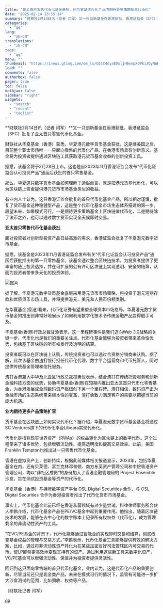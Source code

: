 ```yaml
---
title: "亚太首只零售代币化基金获批，何为货基代币化？业内期待更多策略基金代币化"
date: "2025-02-14 13:55:14"
summary: "财联社2月14日讯（记者 闫军）又一只创新基金在香港获批，香港证监会（SFC）批复了亚太首只零售代币..."
categories:
  - "qq"
lang:
  - "zh-CN"
translations:
  - "zh-CN"
tags:
  - "qq"
menu: ""
thumbnail: "https://inews.gtimg.com/om_ls/O2SC4dyaBDsljH6xnpXOVkiJOyNuHfAHjclMuLLguexDYAA_640360/0"
lead: ""
comments: false
authorbox: false
pager: true
toc: false
mathjax: false
sidebar: "right"
widgets:
  - "search"
  - "recent"
  - "taglist"
---
```


**财联社2月14日讯（记者 闫军）**又一只创新基金在香港获批，香港证监会（SFC）批复了亚太首只零售代币化基金。

财联社从华夏基金（香港）获悉，华夏港元数字货币基金获批，这是继美国之后，目前整个亚太市场唯一一只面向零售的代币化产品，在香港市场具有创新意义。基金将为投资者提供通过区块链工具获取港元货币基金收益的创新投资工具。

据悉，该基金将于2月28日上市。这也是自2023年11月香港证监会发布“代币化证监会认可投资产品”通函后获批的首只零售基金。

那么，华夏这只数字货币基金如何理解？通俗而言，就是把港元货基代币化，可以为区块链上资金提供港元货币市场基金类似的收益。

有业内人士认为，这只香港证监会批复的首只代币化基金产品，所以相对谨慎，批复了货币基金这种稳健型产品，这是整个代币化基金市场生态体系搭建的第一步。展望未来，如果模式可行，一是期待更多策略基金上区块链做代币化，二是期待除了法币之外，也可以通过数字货币实现全天候即时交易。

**亚太首只零售代币化基金获批**

面对投资者对创新型投资产品日益高涨的需求，香港证监会批复了华夏港元数字货币基金。

据悉，该基金是2023年11月香港证监会发布有关“代币化证监会认可投资产品”通函后获批推出的第一只零售基金。该基金通过整合区块链技术，为投资者提供了更丰富的链上投资选择，并在可扩展的公有许可区块链上实现透明、安全的结算，从而为投资者带来多元化的投资体验。

![图片](https://inews.gtimg.com/om_bt/O8D3uz1BzlkD3T4fQgNp3EcpXt9wU_SlOX9CSzFFh68GwAA/641)

据了解，华夏港元数字货币基金底层采用港元货币市场策略，将投资于港元短期存款和优质货币市场工具，并将提供港元、美元和人民币份额类别。

在华夏基金(香港)看来，代币化证券有望重塑全球资本市场格局，华夏港元数字货币基金的推出则非常好地展示了如何利用数字化技术令传统金融产品变得触手可及。

华夏基金(香港)行政总裁甘添表示，这一里程碑事件是我们迈向Web 3.0战略的关键一步，代币化也是我们的重要关注点。代币化基金能够为投资者带来革命性优势，包括基于区块链的所有权发行及透明的结算。

投资者既可以在区块链上认购，传统投资者也可以通过合资格分销商来认购。据了解，此次该基金由渣打银行担任代币化代理、数字平台运营商和代币托管人，同时提供传统基金管理和信托服务。

渣打香港兼大中华及北亚区行政总裁禤惠仪表示，结合渣打在传统托管服务和创新金融科技方面的优势，协助华夏基金(香港)在短期内推出亚太区首只代币化零售基金，为香港发展成全球数码资产枢纽创下另一个里程碑。渣打相信，数码资产正为金融巿场的生态系统带来根本性的变革，渣打会致力满足客户的需要以把握当前的庞大机遇。

**业内期待更多产品策略扩容**

货币基金在区块链上如何实现代币化？据介绍，华夏港元数字货币基金基金将通过SC Ventures旗下的代币化平台Libeara实现代币化。

代币化是指将现实世界资产（RWAs）的权益转化为区块链上的数字代币。这个过程带来了诸多优势，包括增强流动性、提高透明度和提高交易效率。此前，美国Franklin Tempton也推出过一只零售代币化基金。

香港在虚拟资产上，创新持续，根据此前媒体相关报道显示，2024年，包括华夏基金在内，还有贝莱德、富兰克林邓普顿、南方东英资产管理公司和中银香港资产管理公司，均以“非社区成员”的身份加入了香港金融管理局的 Project Ensemble 沙盒，旨在测试投资基金等资产的代币化。

华夏基金（香港）与持牌数字资产平台 OSL Digital Securities 合作，与 OSL Digital Securities 合作为香港投资者推出了代币化货币市场基金。

事实上，代币化基金此前已经在香港私募领域有过少量尝试。科律律师事务所合伙人李鹏介绍，代币化基金产品在PE/VC基金中起到重要作用。他指出，随着区块链技术的发展，能够在去中心化的数字账本上记录所有权权益（代币化），成为管理剩余的非流动性资产的工具。

“在VC/PE基金的背景下，代币化能够通过智能合约实现即时交易和结算，彻底改变基金权益的管理与交易方式。”李鹏表示，代币化基金工具能够提供有效的解决方案，比如，通过将非流动性资产转化为在某些加密友好司法管辖区内可交易的代币，使LP能够更高效地变现其持有的资产。通过利用这些新工具来数字化资产，VC/PE基金可以增强流动性、保值并为投资者提供灵活性。

回归到这只面向零售端的首只代币化基金，业内认为，这是代币化产品的重要创新，尽管当前还只是现金类产品，未来在模式可行的情况下，监管有可能进一步扩大沙盒测试的范围，比如固收、权益等产品。

（财联社记者 闫军）

[qq](https://new.qq.com/rain/a/20250214A04J7S00)
